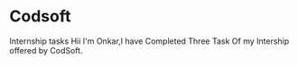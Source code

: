 # Codsoft
Internship tasks
Hii I'm Onkar,I have Completed Three Task Of my Intership offered by CodSoft.
